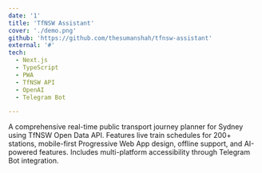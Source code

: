 ```yaml
---
date: '1'
title: 'TfNSW Assistant'
cover: './demo.png'
github: 'https://github.com/thesumanshah/tfnsw-assistant'
external: '#'
tech:
  - Next.js
  - TypeScript
  - PWA
  - TfNSW API
  - OpenAI
  - Telegram Bot

---
```


A comprehensive real-time public transport journey planner for Sydney using TfNSW Open Data API. Features live train schedules for 200+ stations, mobile-first Progressive Web App design, offline support, and AI-powered features. Includes multi-platform accessibility through Telegram Bot integration.
